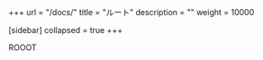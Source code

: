 +++
url = "/docs/"
title = "ルート"
description = ""
weight = 10000

[sidebar]
collapsed = true
+++

ROOOT
